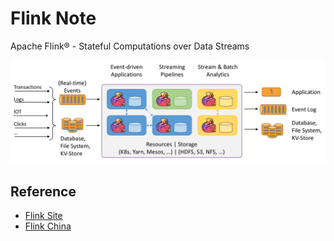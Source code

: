 # Flink Note

Apache Flink® - Stateful Computations over Data Streams

![Apache Flink®](docs/assets/images/flink-home-graphic.png)

## Reference

- [Flink Site](https://flink.apache.org/)
- [Flink China](http://flink-china.org/)